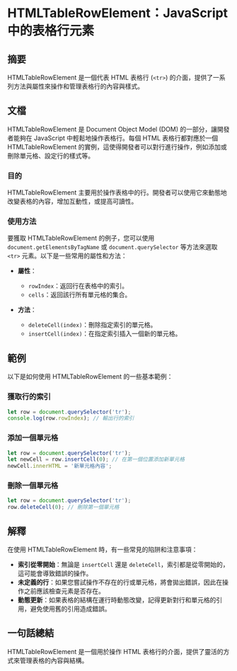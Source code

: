 <!--
Meta Description: # HTMLTableRowElement：JavaScript 中的表格行元素 ## 摘要 HTMLTableRowElement 是一個代表 HTML 表格行 (`<tr>`) 的介面，提供了一系列方法與屬性來操作和管理表格行的內容與樣式。 ## 文檔 HTMLTableRowElement 是...
Meta Keywords: htmltablerowelement, document, row, javascript, queryselector
-->

# HTMLTableRowElement：JavaScript 中的表格行元素

## 摘要
HTMLTableRowElement 是一個代表 HTML 表格行 (`<tr>`) 的介面，提供了一系列方法與屬性來操作和管理表格行的內容與樣式。

## 文檔
HTMLTableRowElement 是 Document Object Model (DOM) 的一部分，讓開發者能夠在 JavaScript 中輕鬆地操作表格行。每個 HTML 表格行都對應於一個 HTMLTableRowElement 的實例，這使得開發者可以對行進行操作，例如添加或刪除單元格、設定行的樣式等。

### 目的
HTMLTableRowElement 主要用於操作表格中的行。開發者可以使用它來動態地改變表格的內容，增加互動性，或提高可讀性。

### 使用方法
要獲取 HTMLTableRowElement 的例子，您可以使用 `document.getElementsByTagName` 或 `document.querySelector` 等方法來選取 `<tr>` 元素。以下是一些常用的屬性和方法：

- **屬性**：
  - `rowIndex`：返回行在表格中的索引。
  - `cells`：返回該行所有單元格的集合。
  
- **方法**：
  - `deleteCell(index)`：刪除指定索引的單元格。
  - `insertCell(index)`：在指定索引插入一個新的單元格。

## 範例
以下是如何使用 HTMLTableRowElement 的一些基本範例：

### 獲取行的索引
```javascript
let row = document.querySelector('tr');
console.log(row.rowIndex); // 輸出行的索引
```

### 添加一個單元格
```javascript
let row = document.querySelector('tr');
let newCell = row.insertCell(0); // 在第一個位置添加新單元格
newCell.innerHTML = '新單元格內容';
```

### 刪除一個單元格
```javascript
let row = document.querySelector('tr');
row.deleteCell(0); // 刪除第一個單元格
```

## 解釋
在使用 HTMLTableRowElement 時，有一些常見的陷阱和注意事項：

- **索引從零開始**：無論是 `insertCell` 還是 `deleteCell`，索引都是從零開始的，這可能會導致錯誤的操作。
- **未定義的行**：如果您嘗試操作不存在的行或單元格，將會拋出錯誤，因此在操作之前應該檢查元素是否存在。
- **動態更新**：如果表格的結構在運行時動態改變，記得更新對行和單元格的引用，避免使用舊的引用造成錯誤。

## 一句話總結
HTMLTableRowElement 是一個用於操作 HTML 表格行的介面，提供了靈活的方式來管理表格的內容與結構。